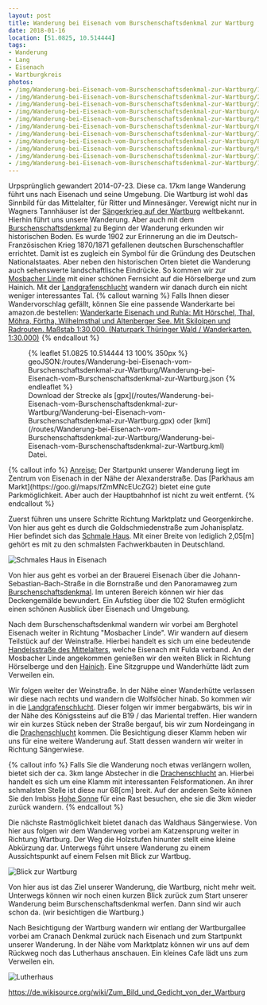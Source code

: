 ```yaml
---
layout: post
title: Wanderung bei Eisenach vom Burschenschaftsdenkmal zur Wartburg
date: 2018-01-16
location: [51.0825, 10.514444]
tags:
- Wanderung
- Lang
- Eisenach
- Wartburgkreis
photos:
- /img/Wanderung-bei-Eisenach-vom-Burschenschaftsdenkmal-zur-Wartburg/1-schmalhaus-eisenach.jpg
- /img/Wanderung-bei-Eisenach-vom-Burschenschaftsdenkmal-zur-Wartburg/2-brauerei-eisenach.jpg
- /img/Wanderung-bei-Eisenach-vom-Burschenschaftsdenkmal-zur-Wartburg/3-burschenschaftsdenkmal.jpg
- /img/Wanderung-bei-Eisenach-vom-Burschenschaftsdenkmal-zur-Wartburg/4-im-burschenschaftsdenkmal.JPG
- /img/Wanderung-bei-Eisenach-vom-Burschenschaftsdenkmal-zur-Wartburg/5-abstieg-zur-landgrafenschlucht.jpg
- /img/Wanderung-bei-Eisenach-vom-Burschenschaftsdenkmal-zur-Wartburg/6-blick-nach-eisenach-vom-burschenschaftsdenkmal.jpg
- /img/Wanderung-bei-Eisenach-vom-Burschenschaftsdenkmal-zur-Wartburg/7-gasthaus-sängerwiese.jpg
- /img/Wanderung-bei-Eisenach-vom-Burschenschaftsdenkmal-zur-Wartburg/8-blick-zur-wartburg.jpg
- /img/Wanderung-bei-Eisenach-vom-Burschenschaftsdenkmal-zur-Wartburg/9-blick-zurück-zum-burschenschaftsdenkmal.JPG
- /img/Wanderung-bei-Eisenach-vom-Burschenschaftsdenkmal-zur-Wartburg/10-blick-zur-wartburg2.JPG
- /img/Wanderung-bei-Eisenach-vom-Burschenschaftsdenkmal-zur-Wartburg/11-luther-haus-in-eisenach.jpg
---
```

Urpsprünglich gewandert 2014-07-23.
Diese ca. 17km lange Wanderung führt uns nach Eisenach und seine Umgebung. Die Wartburg ist wohl das Sinnbild für das Mittelalter, für Ritter und Minnesänger. Verewigt nicht nur in Wagners Tannhäuser ist der [Sängerkrieg auf der Wartburg](https://de.wikipedia.org/wiki/S%C3%A4ngerkrieg_auf_der_Wartburg) weltbekannt. Hierhin führt uns unsere Wanderung. Aber auch mit dem [Burschenschaftsdenkmal](https://de.wikipedia.org/wiki/Burschenschaftsdenkmal) zu Beginn der Wanderung erkunden wir historischen Boden. Es wurde 1902 zur Erinnerung an die im Deutsch-Französischen Krieg 1870/1871 gefallenen deutschen Burschenschaftler errichtet. Damit ist es zugleich ein Symbol für die Gründung des Deutschen Nationalstaates. Aber neben den historischen Orten bietet die Wanderung auch sehenswerte landschaftlische Eindrücke. So kommen wir zur [Mosbacher Linde](http://www.thueringer-allgemeine.de/web/zgt/leben/detail/-/specific/Wanderer-schaetzen-Baumbestand-rund-um-Mosbacher-Linde-761796893) mit einer schönen Fernsicht auf die Hörselberge und zum Hainich. Mit der [Landgrafenschlucht](https://www.youtube.com/watch?v=9_TRa2XzjGc) wandern wir danach durch ein nicht weniger interessantes Tal.
{% callout warning %}
Falls Ihnen dieser Wandervorschlag gefällt, können Sie eine passende Wanderkarte bei amazon.de bestellen:
<a rel="nofollow" href="https://www.amazon.de/Wanderkarte-Eisenach-Ruhla-Wilhelmsthal-Wanderkarten/dp/386636301X/ref=as_li_ss_tl?ie=UTF8&qid=1515955699&sr=8-2&keywords=Wanderkarte+Eisenach&linkCode=ll1&tag=thueringergip-21&linkId=f7c64c2ff6bc867e0f883a2a6ba508ae
">Wanderkarte Eisenach und Ruhla: Mit Hörschel, Thal, Möhra, Förtha, Wilhelmsthal und Altenberger See. Mit Skiloipen und Radrouten. Maßstab 1:30.000. (Naturpark Thüringer Wald / Wanderkarten. 1:30.000)</a><img src="https://ir-de.amazon-adsystem.com/e/ir?t=thueringergip-21&l=as2&o=3&a=1472928918" width="1" height="1" border="0" alt="" style="border:none !important; margin:0px !important;" />
{% endcallout %}
<figure>
{% leaflet 51.0825 10.514444 13 100% 350px %}
geoJSON:/routes/Wanderung-bei-Eisenach-vom-Burschenschaftsdenkmal-zur-Wartburg/Wanderung-bei-Eisenach-vom-Burschenschaftsdenkmal-zur-Wartburg.json
{% endleaflet %}

<figcaption>Download der Strecke als [gpx](/routes/Wanderung-bei-Eisenach-vom-Burschenschaftsdenkmal-zur-Wartburg/Wanderung-bei-Eisenach-vom-Burschenschaftsdenkmal-zur-Wartburg.gpx) oder [kml](/routes/Wanderung-bei-Eisenach-vom-Burschenschaftsdenkmal-zur-Wartburg/Wanderung-bei-Eisenach-vom-Burschenschaftsdenkmal-zur-Wartburg.kml) Datei.</figcaption></figure>
<!-- more -->
{% callout info %}
<u>Anreise:</u> Der Startpunkt unserer Wanderung liegt im Zentrum von Eisenach in der Nähe der Alexanderstraße. Das [Parkhaus am Markt](https://goo.gl/maps/fZmMNcEUcZG2) bietet eine gute Parkmöglichkeit. Aber auch der Hauptbahnhof ist nicht zu weit entfernt.
{% endcallout %}

Zuerst führen uns unsere Schritte Richtung Marktplatz und Georgenkirche. Von hier aus geht es durch die Goldschmiedenstraße zum Johanisplatz. Hier befindet sich das [Schmale Haus](https://de.wikipedia.org/wiki/Schmales_Haus_von_Eisenach). Mit einer Breite von lediglich 2,05[m] gehört es mit zu den schmalsten Fachwerkbauten in Deutschland.

![Schmales Haus in Eisenach](/img/Wanderung-bei-Eisenach-vom-Burschenschaftsdenkmal-zur-Wartburg/1-schmalhaus-eisenach.jpg "Schmales Haus in Eisenach")

Von hier aus geht es vorbei an der Brauerei Eisenach über die Johann-Sebastian-Bach-Straße in die Bornstraße und den Panoramaweg zum [Burschenschaftsdenkmal](https://www.thueringen.info/burschenschaftsdenkmal.html). Im unteren Bereich können wir hier das Deckengemälde bewundert. Ein Aufstieg über die 102 Stufen ermöglicht einen schönen Ausblick über Eisenach und Umgebung.

Nach dem Burschenschaftsdenkmal wandern wir vorbei am Berghotel Eisenach weiter in Richtung "Mosbacher Linde". Wir wandern auf diesem Teilstück auf der Weinstraße. Hierbei handelt es sich um eine bedeutende [Handelsstraße des Mittelalters](http://www.via-regia.org/via_regia/geschichte/einzelthemen/thueringen/eisenach1.php#Anchor-Die-60950), welche Eisenach mit Fulda verband. An der Mosbacher Linde angekommen genießen wir den weiten Blick in Richtung Hörselberge und den [Hainich](https://www.thueringer-gipfel.de/tags/Hainich/). Eine Sitzgruppe und Wanderhütte lädt zum Verweilen ein.

Wir folgen weiter der Weinstraße. In der Nähe einer Wanderhütte verlassen wir diese nach rechts und wandern die Wolfslöcher hinab. So kommen wir in die [Landgrafenschlucht](http://geo.viaregia.org/testbed/index.pl?rm=obj&objid=1501). Dieser folgen wir immer bergabwärts, bis wir in der Nähe des Königssteins auf die B19 / das Mariental treffen. Hier wandern wir ein kurzes Stück neben der Straße bergauf, bis wir zum Nordeingang in die [Drachenschlucht](http://www.eisenach.info/de/aktiv/wanderlust/drachenschlucht.html) kommen. Die Besichtigung dieser Klamm heben wir uns für eine weitere Wanderung auf. Statt dessen wandern wir weiter in Richtung Sängerwiese.

{% callout info %}
Falls Sie die Wanderung noch etwas verlängern wollen, bietet sich der ca. 3km lange Abstecher in die [Drachenschlucht](https://www.youtube.com/watch?v=i-YsTKx7i1k) an. Hierbei handelt es sich um eine Klamm mit interessanten Felsformationen. An ihrer schmalsten Stelle ist diese nur 68[cm] breit. Auf der anderen Seite können Sie den Imbiss [Hohe Sonne](https://de.wikipedia.org/wiki/Hohe_Sonne) für eine Rast besuchen, ehe sie die 3km wieder zurück wandern.
{% endcallout %}

Die nächste Rastmöglichkeit bietet danach das Waldhaus Sängerwiese. Von hier aus folgen wir dem Wanderweg vorbei am Katzensprung weiter in Richtung Wartburg. Der Weg die Holzstufen hinunter stellt eine kleine Abkürzung dar. Unterwegs führt unsere Wanderung zu einem Aussichtspunkt auf einem Felsen mit Blick zur Wartbug.

![Blick zur Wartburg](/img/Wanderung-bei-Eisenach-vom-Burschenschaftsdenkmal-zur-Wartburg/8-blick-zur-wartburg.jpg "Blick zur Wartburg")

Von hier aus ist das Ziel unserer Wanderung, die Wartburg, nicht mehr weit. Unterwegs können wir noch einen kurzen Blick zurück zum Start unserer Wanderung beim Burschenschaftsdenkmal werfen. Dann sind wir auch schon da. (wir besichtigen die Wartburg.)

Nach Besichtigung der Wartburg wandern wir entlang der Wartburgallee vorbei am Cranach Denkmal zurück nach Eisenach und zum Startpunkt unserer Wanderung. In der Nähe vom Marktplatz können wir uns auf dem Rückweg noch das Lutherhaus anschauen. Ein kleines Cafe lädt uns zum Verweilen ein.

![Lutherhaus](/img/Wanderung-bei-Eisenach-vom-Burschenschaftsdenkmal-zur-Wartburg/11-luther-haus-in-eisenach.jpg "Lutherhaus")

https://de.wikisource.org/wiki/Zum_Bild_und_Gedicht_von_der_Wartburg
